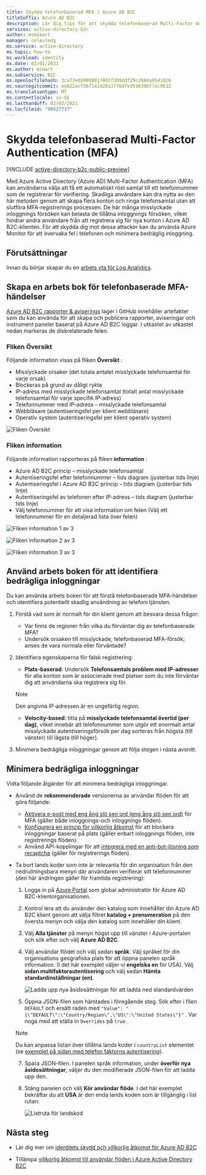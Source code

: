```yaml
---
title: Skydda telefonbaserad MFA i Azure AD B2C
titleSuffix: Azure AD B2C
description: Lär dig tips för att skydda telefonbaserad Multi-Factor Authentication (MFA) i Azure AD B2C-klienten genom att använda Azure Monitor Log Analytics rapporter och aviseringar. Använd vår arbets bok för att identifiera falska telefonsamtal och minimera bedrägliga inloggningar. =
services: active-directory-b2c
author: msmimart
manager: celestedg
ms.service: active-directory
ms.topic: how-to
ms.workload: identity
ms.date: 02/01/2021
ms.author: mimart
ms.subservice: B2C
ms.openlocfilehash: 3ca73e020009817001f309ddf29c2984a8541026
ms.sourcegitcommit: ea822acf5b7141d26a3776d7ed59630bf7ac9532
ms.translationtype: MT
ms.contentlocale: sv-SE
ms.lasthandoff: 02/03/2021
ms.locfileid: "99527737"
---
```

# <a name="securing-phone-based-multi-factor-authentication-mfa"></a>Skydda telefonbaserad Multi-Factor Authentication (MFA)

[!INCLUDE [active-directory-b2c-public-preview](../../includes/active-directory-b2c-public-preview.md)]

Med Azure Active Directory (Azure AD) Multi-Factor Authentication (MFA) kan användarna välja att få ett automatiskt röst samtal till ett telefonnummer som de registrerar för verifiering. Skadliga användare kan dra nytta av den här metoden genom att skapa flera konton och ringa telefonsamtal utan att slutföra MFA-registrerings processen. De här många misslyckade inloggnings försöken kan belasta de tillåtna inloggnings försöken, vilket hindrar andra användare från att registrera sig för nya konton i Azure AD B2C-klienten. För att skydda dig mot dessa attacker kan du använda Azure Monitor för att övervaka fel i telefonen och minimera bedräglig inloggning.

## <a name="prerequisites"></a>Förutsättningar

Innan du börjar skapar du en [arbets yta för Log Analytics](azure-monitor.md).

## <a name="create-a-phone-based-mfa-events-workbook"></a>Skapa en arbets bok för telefonbaserade MFA-händelser

[Azure AD B2C rapporter & aviserings](https://github.com/azure-ad-b2c/siem#phone-authentication-failures) lager i GitHub innehåller artefakter som du kan använda för att skapa och publicera rapporter, aviseringar och instrument paneler baserat på Azure AD B2C loggar. I utkastet av utkastet nedan markeras de diskrelaterade felen.

### <a name="overview-tab"></a>Fliken Översikt

Följande information visas på fliken **Översikt** :

- Misslyckade orsaker (det totala antalet misslyckade telefonsamtal för varje orsak)
- Blockeras på grund av dåligt rykte
- IP-adress med misslyckade telefonsamtal (totalt antal misslyckade telefonsamtal för varje specifik IP-adress)
- Telefonnummer med IP-adress – misslyckade telefonsamtal
- Webbläsare (autentiseringsfel per klient webbläsare)
- Operativ system (autentiseringsfel per klient operativ system)

![Fliken Översikt](media/phone-based-mfa/overview-tab.png)

### <a name="details-tab"></a>Fliken information

Följande information rapporteras på fliken **information** :

- Azure AD B2C princip – misslyckade telefonsamtal
- Autentiseringsfel efter telefonnummer – tids diagram (justerbar tids linje)
- Autentiseringsfel i Azure AD B2C princip – tids diagram (justerbar tids linje)
- Autentiseringsfel av telefonen efter IP-adress – tids diagram (justerbar tids linje)
- Välj telefonnummer för att visa information om felen (Välj ett telefonnummer för en detaljerad lista över felen)

![Fliken information 1 av 3](media/phone-based-mfa/details-tab-1.png)

![Fliken information 2 av 3](media/phone-based-mfa/details-tab-2.png)

![Fliken information 3 av 3](media/phone-based-mfa/details-tab-3.png)

## <a name="use-the-workbook-to-identify-fraudulent-sign-ups"></a>Använd arbets boken för att identifiera bedrägliga inloggningar

Du kan använda arbets boken för att förstå telefonbaserade MFA-händelser och identifiera potentiellt skadlig användning av telefoni tjänsten.

1. Förstå vad som är normalt för din klient genom att besvara dessa frågor:

   - Var finns de regioner från vilka du förväntar dig av telefonbaserade MFA?
   - Undersök orsaken till misslyckade, telefonbaserad MFA-försök; anses de vara normala eller förväntade?

2. Identifiera egenskaperna för falsk registrering:

   - **Plats-baserad**: Undersök **Telefonsamtals problem med IP-adresser** för alla konton som är associerade med platser som du inte förväntar dig att användarna ska registrera sig för.

   > [!NOTE]
   > Den angivna IP-adressen är en ungefärlig region.

   - **Velocity-based**: titta på **misslyckade telefonsamtal övertid (per dag)**, vilket innebär att telefonnummer som utgör ett onormalt antal misslyckade autentiseringsförsök per dag sorteras från högsta (till vänster) till lägsta (till höger).

3. Minimera bedrägliga inloggningar genom att följa stegen i nästa avsnitt.
 

## <a name="mitigate-fraudulent-sign-ups"></a>Minimera bedrägliga inloggningar

Vidta följande åtgärder för att minimera bedrägliga inloggningar.

- Använd de **rekommenderade** versionerna av användar flöden för att göra följande:
     
   - [Aktivera e-post med eng ång slö sen ord (eng ång slö sen ord)](phone-authentication-user-flows.md) för MFA (gäller både inloggnings-och inloggnings flöden).
   - [Konfigurera en princip för villkorlig åtkomst](conditional-access-identity-protection-setup.md) för att blockera inloggningar baserat på plats (gäller enbart inloggnings flöden, inte registrerings flöden).
   - Använd API-kopplingar för att [integrera med en anti-bot-lösning som recaptcha](https://github.com/Azure-Samples/active-directory-b2c-node-sign-up-user-flow-captcha) (gäller för registrerings flöden).

- Ta bort lands koder som inte är relevanta för din organisation från den nedrullningsbara menyn där användaren verifierar sitt telefonnummer (den här ändringen gäller för framtida registrering):
    
   1. Logga in på [Azure Portal](https://portal.azure.com) som global administratör för Azure AD B2C-klientorganisationen.

   2. Kontrol lera att du använder den katalog som innehåller din Azure AD B2C klient genom att välja filtret **katalog + prenumeration** på den översta menyn och välja den katalog som innehåller din klient.

   3. Välj **Alla tjänster** på menyn högst upp till vänster i Azure-portalen och sök efter och välj **Azure AD B2C**.

   4. Välj användar flödet och välj sedan **språk**. Välj språket för din organisations geografiska plats för att öppna panelen språk information. (I det här exemplet väljer vi **engelska en** för USA). Välj **sidan multifaktorautentisering** och välj sedan **Hämta standardinställningar (en)**.
 
      ![Ladda upp nya åsidosättningar för att ladda ned standardvärden](media/phone-based-mfa/download-defaults.png)

   5. Öppna JSON-filen som hämtades i föregående steg. Sök efter i filen `DEFAULT` och ersätt raden med `"Value": "{\"DEFAULT\":\"Country/Region\",\"US\":\"United States\"}"` . Var noga med att ställa in `Overrides` på `true` .

   > [!NOTE]
   > Du kan anpassa listan över tillåtna lands koder i `countryList` elementet (se [exemplet på sidan med telefon faktorns autentisering](localization-string-ids.md#phone-factor-authentication-page-example)).

   7. Spara JSON-filen. I panelen språk information, under **överför nya åsidosättningar**, väljer du den modifierade JSON-filen för att ladda upp den.

   8. Stäng panelen och välj **Kör användar flöde**. I det här exemplet bekräftar du att **USA** är den enda lands koden som är tillgänglig i list rutan:
 
      ![Listruta för landskod](media/phone-based-mfa/country-code-drop-down.png)

## <a name="next-steps"></a>Nästa steg

- Lär dig mer om [identitets skydd och villkorlig åtkomst för Azure AD B2C](conditional-access-identity-protection-overview.md) 

- Tillämpa [villkorlig åtkomst till användar flöden i Azure Active Directory B2C](conditional-access-user-flow.md)